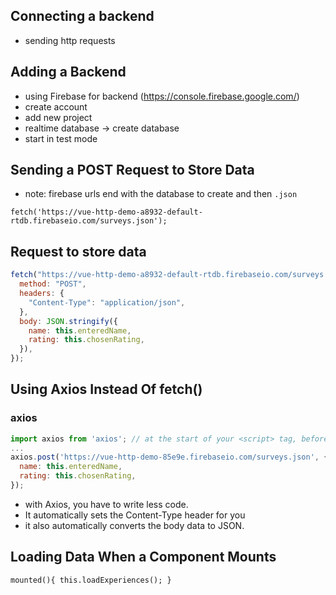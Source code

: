 ## Connecting a backend

- sending http requests

## Adding a Backend

- using Firebase for backend (https://console.firebase.google.com/)
- create account
- add new project
- realtime database -> create database
- start in test mode

## Sending a POST Request to Store Data

- note: firebase urls end with the database to create and then `.json`

```
fetch('https://vue-http-demo-a8932-default-rtdb.firebaseio.com/surveys.json');
```

## Request to store data

```js
fetch("https://vue-http-demo-a8932-default-rtdb.firebaseio.com/surveys.json", {
  method: "POST",
  headers: {
    "Content-Type": "application/json",
  },
  body: JSON.stringify({
    name: this.enteredName,
    rating: this.chosenRating,
  }),
});
```

## Using Axios Instead Of fetch()

### axios

```js
import axios from 'axios'; // at the start of your <script> tag, before you "export default ..."
...
axios.post('https://vue-http-demo-85e9e.firebaseio.com/surveys.json', {
  name: this.enteredName,
  rating: this.chosenRating,
});
```

- with Axios, you have to write less code.
- It automatically sets the Content-Type header for you
- it also automatically converts the body data to JSON.

## Loading Data When a Component Mounts

```vue
mounted(){ this.loadExperiences(); }
```
